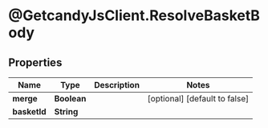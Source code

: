 # @GetcandyJsClient.ResolveBasketBody

## Properties

Name | Type | Description | Notes
------------ | ------------- | ------------- | -------------
**merge** | **Boolean** |  | [optional] [default to false]
**basketId** | **String** |  | 


